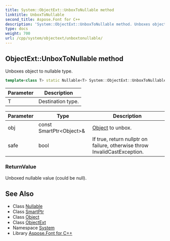 ```yaml
---
title: System::ObjectExt::UnboxToNullable method
linktitle: UnboxToNullable
second_title: Aspose.Font for C++
description: 'System::ObjectExt::UnboxToNullable method. Unboxes object to nullable type in C++.'
type: docs
weight: 700
url: /cpp/system/objectext/unboxtonullable/
---
```

## ObjectExt::UnboxToNullable method


Unboxes object to nullable type.

```cpp
template<class T> static Nullable<T> System::ObjectExt::UnboxToNullable(const SmartPtr<Object> &obj, bool safe=true)
```


| Parameter | Description |
| --- | --- |
| T | Destination type. |

| Parameter | Type | Description |
| --- | --- | --- |
| obj | const SmartPtr\<Object\>\& | [Object](../../object/) to unbox. |
| safe | bool | If true, return nullptr on failure, otherwise throw InvalidCastException. |

### ReturnValue

Unboxed nullable value (could be null).

## See Also

* Class [Nullable](../../nullable/)
* Class [SmartPtr](../../smartptr/)
* Class [Object](../../object/)
* Class [ObjectExt](../)
* Namespace [System](../../)
* Library [Aspose.Font for C++](../../../)

